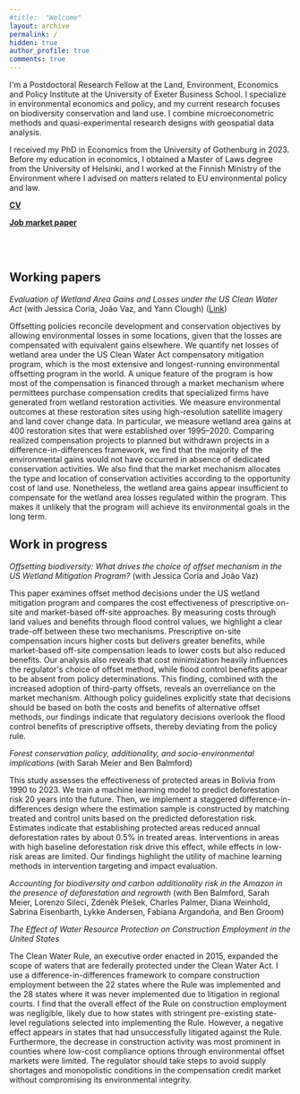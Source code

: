 ```yaml
---
#title:  "Welcome"
layout: archive
permalink: /
hidden: true
author_profile: true
comments: true
---
```


I'm a Postdoctoral Research Fellow at the Land, Environment, Economics and Policy Institute at the University of Exeter Business School. I specialize in environmental economics and policy, and my current research focuses on biodiversity conservation and land use. I combine microeconometric methods and quasi-experimental research designs with geospatial data analysis.

I received my PhD in Economics from the University of Gothenburg in 2023. Before my education in economics, I obtained a Master of Laws degree from the University of Helsinki, and I worked at the Finnish Ministry of the Environment where I advised on matters related to EU environmental policy and law.

[**CV**](/assets/pdf/CV.pdf)

[**Job market paper**](/assets/pdf/JMP.pdf)


<br/><br/>

## Working papers

_Evaluation of Wetland Area Gains and Losses under the US Clean Water Act_ (with Jessica Coria, João Vaz, and Yann Clough) ([Link](/assets/pdf/JMP.pdf))

<span style="font-size: 14px;">Offsetting policies reconcile development and conservation objectives by allowing environmental losses in some locations, given that the losses are compensated with equivalent gains elsewhere. We quantify net losses of wetland area under the US Clean Water Act compensatory mitigation program, which is the most extensive and longest-running environmental offsetting program in the world. A unique feature of the program is how most of the compensation is financed through a market mechanism where permittees purchase compensation credits that specialized firms have generated from wetland restoration activities. We measure environmental outcomes at these restoration sites using high-resolution satellite imagery and land cover change data. In particular, we measure wetland area gains at 400 restoration sites that were established over 1995–2020. Comparing realized compensation projects to planned but withdrawn projects in a difference-in-differences framework, we find that the majority of the environmental gains would not have occurred in absence of dedicated conservation activities. We also find that the market mechanism allocates the type and location of conservation activities according to the opportunity cost of land use. Nonetheless, the wetland area gains appear insufficient to compensate for the wetland area losses regulated within the program. This makes it unlikely that the program will achieve its environmental goals in the long term.</span> 

## Work in progress

_Offsetting biodiversity: What drives the choice of offset mechanism in the US Wetland Mitigation Program?_ (with Jessica Coria and João Vaz)

<span style="font-size: 14px;">This paper examines offset method decisions under the US wetland mitigation program and compares the cost effectiveness of prescriptive on-site and market-based off-site approaches. By measuring costs through land values and benefits through flood control values, we highlight a clear trade-off between these two mechanisms. Prescriptive on-site compensation incurs higher costs but delivers greater benefits, while market-based off-site compensation leads to lower costs but also reduced benefits. Our analysis also reveals that cost minimization heavily influences the regulator's choice of offset method, while flood control benefits appear to be absent from policy determinations. This finding, combined with the increased adoption of third-party offsets, reveals an overreliance on the market mechanism. Although policy guidelines explicitly state that decisions should be based on both the costs and benefits of alternative offset methods, our findings indicate that regulatory decisions overlook the flood control benefits of prescriptive offsets, thereby deviating from the policy rule.</span> 

_Forest conservation policy, additionality, and socio-environmental implications_ (with Sarah Meier and Ben Balmford)

<span style="font-size: 14px;">This study assesses the effectiveness of protected areas in Bolivia from 1990 to 2023. We train a machine learning model to predict deforestation risk 20 years into the future. Then, we implement a staggered difference-in-differences design where the estimation sample is constructed by matching treated and control units based on the predicted deforestation risk. Estimates indicate that establishing protected areas reduced annual deforestation rates by about 0.5% in treated areas. Interventions in areas with high baseline deforestation risk drive this effect, while effects in low-risk areas are limited. Our findings highlight the utility of machine learning methods in intervention targeting and impact evaluation.</span> 

_Accounting for biodiversity and carbon additionality risk in the Amazon in the presence of deforestation and regrowth_ (with Ben Balmford, Sarah Meier, Lorenzo Sileci, Zden&ecaron;k Ple&scaron;ek, Charles Palmer, Diana Weinhold, Sabrina Eisenbarth, Lykke Andersen, Fabiana Argando&ntilde;a, and Ben Groom)

_The Effect of Water Resource Protection on Construction Employment in the United States_

<span style="font-size: 14px;">The Clean Water Rule, an executive order enacted in 2015, expanded the scope of waters that are federally protected under the Clean Water Act. I use a difference-in-differences framework to compare construction employment between the 22 states where the Rule was implemented and the 28 states where it was never implemented due to litigation in regional courts. I find that the overall effect of the Rule on construction employment was negligible, likely due to how states with stringent pre-existing state-level regulations selected into implementing the Rule. However, a negative effect appears in states that had unsuccessfully litigated against the Rule. Furthermore, the decrease in construction activity was most prominent in counties where low-cost compliance options through environmental offset markets were limited. The regulator should take steps to avoid supply shortages and monopolistic conditions in the compensation credit market without compromising its environmental integrity.</span> 


